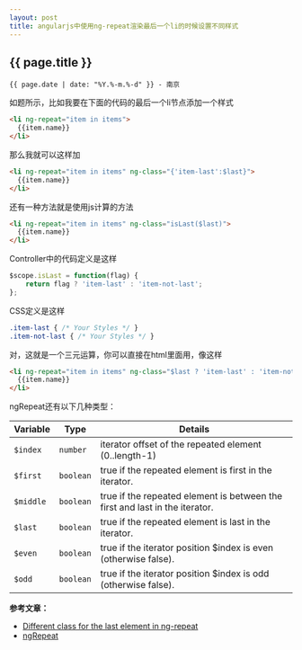 ```yaml
---
layout: post
title: angularjs中使用ng-repeat渲染最后一个li的时候设置不同样式
---
```


## {{ page.title }}

`{{ page.date | date: "%Y.%-m.%-d" }} - 南京`

如题所示，比如我要在下面的代码的最后一个li节点添加一个样式

```html
<li ng-repeat="item in items">  
  {{item.name}}  
</li> 
```
那么我就可以这样加

```html
<li ng-repeat="item in items" ng-class="{'item-last':$last}">
  {{item.name}}
</li>
```
还有一种方法就是使用js计算的方法

```html
<li ng-repeat="item in items" ng-class="isLast($last)">
  {{item.name}}
</li>
```
Controller中的代码定义是这样

```js
$scope.isLast = function(flag) {  
    return flag ? 'item-last' : 'item-not-last';  
};
```
CSS定义是这样

```css
.item-last { /* Your Styles */ }
.item-not-last { /* Your Styles */ }
```
对，这就是一个三元运算，你可以直接在html里面用，像这样

```html
<li ng-repeat="item in items" ng-class="$last ? 'item-last' : 'item-not-last'">
  {{item.name}}
</li>
```
ngRepeat还有以下几种类型：

|  Variable  |  Type      |  Details                                                                     |  
|  --------- |  --------- |  --------------------------------------------------------------------------  |  
|  `$index`  |  `number`  |  iterator offset of the repeated element (0..length-1)                       |  
|  `$first`  |  `boolean` |  true if the repeated element is first in the iterator.                      |  
|  `$middle` |  `boolean` |  true if the repeated element is between the first and last in the iterator. |  
|  `$last`   |  `boolean` |  true if the repeated element is last in the iterator.                       |  
|  `$even`   |  `boolean` |  true if the iterator position $index is even (otherwise false).             |  
|  `$odd`    |  `boolean` |  true if the iterator position $index is odd (otherwise false).              |  

**参考文章：**

  * [Different class for the last element in ng-repeat][1]
  * [ngRepeat][2]


[1]: http://stackoverflow.com/questions/14581658/different-class-for-the-last-element-in-ng-repeat
[2]: https://docs.angularjs.org/api/ng/directive/ngRepeat